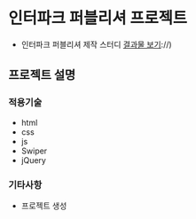 # 인터파크 퍼블리셔 프로젝트

- 인터파크 퍼블리셔 제작 스터디
  [결과물 보기](http)://)

## 프로젝트 설명

### 적용기술

- html
- css
- js
- Swiper
- jQuery

### 기타사항

- 프로젝트 생성
